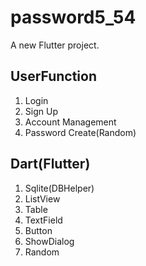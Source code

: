 # password5_54

A new Flutter project.

## UserFunction

1. Login
2. Sign Up
3. Account Management
4. Password Create(Random)

## Dart(Flutter)

1. Sqlite(DBHelper)
2. ListView
3. Table
4. TextField
5. Button
6. ShowDialog
7. Random